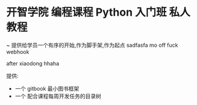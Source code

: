 # 开智学院 编程课程 Python 入门班 私人教程
~ 提供给学员一个有序的开始,作为脚手架,作为起点
sadfasfa
mo
off
fuck
webhook

after xiaodong
hhaha

提供:

- 一个 gitbook 最小图书框架
- 一个 配合课程每周开发任务的目录树

